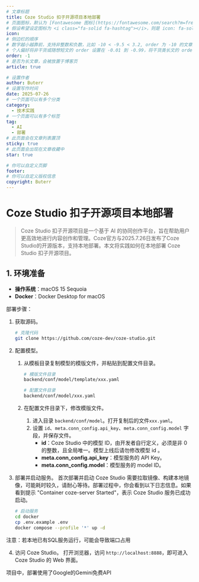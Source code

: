 ```yaml
---
# 文章标题
title: Coze Studio 扣子开源项目本地部署
# 页面图标，默认为 [Fontawesome 图标](https://fontawesome.com/search?m=free&o=r)
# 假设希望设定图标为 <i class="fa-solid fa-hashtag"></i>，则是 icon: fa-solid fa-hashtag
icon: 
# 侧边栏的顺序
# 数字越小越靠前，支持非整数和负数，比如 -10 < -9.5 < 3.2, order 为 -10 的文章会最靠上。
# 个人偏好将非干货或随想短文的 order 设置在 -0.01 到 -0.99，将干货类长文的 order 设置在 -1 到负无穷。每次新增文章都会在上一篇的基础上递减 order 值。
order: -1
# 是否为长文章，会被放置于博客页
article: true

# 设置作者
author: Buterr
# 设置写作时间
date: 2025-07-26
# 一个页面可以有多个分类
category:
  - 技术实践
# 一个页面可以有多个标签
tag:
  - AI
  - 部署
# 此页面会在文章列表置顶
sticky: true
# 此页面会出现在文章收藏中
star: true

# 你可以自定义页脚
footer: 
# 你可以自定义版权信息
copyright: Buterr
---
```


# Coze Studio 扣子开源项目本地部署
> Coze Studio 扣子开源项目是一个基于 AI 的协同创作平台，旨在帮助用户更高效地进行内容创作和管理。Coze官方与2025.7.26日发布了Coze Studio的开源版本，支持本地部署。本文将实践如何在本地部署 Coze Studio 扣子开源项目。

## 1. 环境准备
- **操作系统**：macOS 15 Sequoia
- **Docker**：Docker Desktop for macOS

部署步骤：

1. 获取源码。
   ```Bash
   # 克隆代码
   git clone https://github.com/coze-dev/coze-studio.git
   ```

2. 配置模型。
   1. 从模板目录复制模型的模版文件，并粘贴到配置文件目录。
      ```Bash
      # 模版文件目录
      backend/conf/model/template/xxx.yaml
      ```
      ```Bash
      # 配置文件目录
      backend/conf/model/xxx.yaml
      ```
    

   2. 在配置文件目录下，修改模版文件。
      1. 进入目录 `backend/conf/model`。打开复制后的文件`xxx.yaml`。
      2. 设置 `id`、`meta.conn_config.api_key`、`meta.conn_config.model` 字段，并保存文件。
         * **id**：Coze Studio 中的模型 ID，由开发者自行定义，必须是非 0 的整数，且全局唯一。模型上线后请勿修改模型 id 。
         * **meta.conn_config.api_key**：模型服务的 API Key。
         * **meta.conn_config.model**：模型服务的 model ID。
3. 部署并启动服务。
   首次部署并启动 Coze Studio 需要拉取镜像、构建本地镜像，可能耗时较久，请耐心等待。部署过程中，你会看到以下日志信息。如果看到提示 "Container coze-server Started"，表示 Coze Studio 服务已成功启动。 
   ```Bash
   # 启动服务
   cd docker
   cp .env.example .env
   docker compose --profile '*' up -d
   ```
注意：若本地已有SQL服务运行，可能会导致端口占用

4. 访问 Coze Studio。
   打开浏览器，访问 `http://localhost:8888`，即可进入 Coze Studio 的 Web 界面。

项目中，部署使用了Google的Gemini免费API
